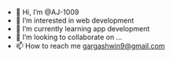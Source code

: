 - 👋 Hi, I’m @AJ-1009
- 👀 I’m interested in web development
- 🌱 I’m currently learning app development
- 💞️ I’m looking to collaborate on ...
- 📫 How to reach me gargashwin9@gmail.com

<!---
AJ-1009/AJ-1009 is a ✨ special ✨ repository because its `README.md` (this file) appears on your GitHub profile.
You can click the Preview link to take a look at your changes.
--->
